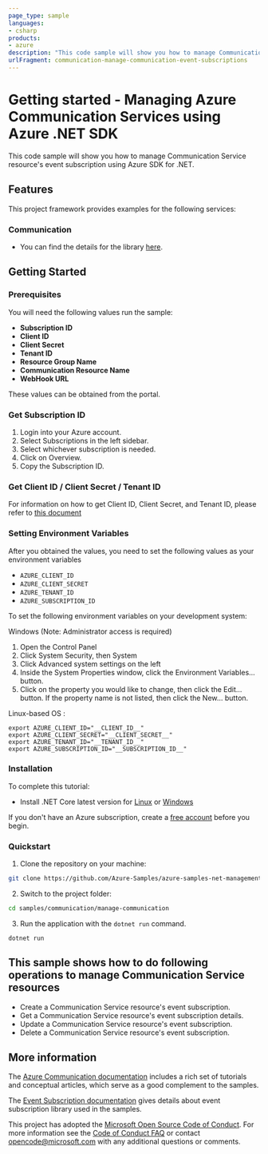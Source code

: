 ```yaml
---
page_type: sample
languages:
- csharp
products:
- azure
description: "This code sample will show you how to manage Communication Service resource's event subscription using Azure SDK for .NET."
urlFragment: communication-manage-communication-event-subscriptions
---
```

# Getting started - Managing Azure Communication Services using Azure .NET SDK

This code sample will show you how to manage Communication Service resource's event subscription using Azure SDK for .NET.

## Features

This project framework provides examples for the following services:

### Communication
* You can find the details for the library [here](https://azure.github.io/azure-sdk/releases/latest/#dotnet).

## Getting Started

### Prerequisites

You will need the following values run the sample:

-   **Subscription ID**
-   **Client ID**
-   **Client Secret**
-   **Tenant ID**
-   **Resource Group Name**
-   **Communication Resource Name**
-   **WebHook URL**

These values can be obtained from the portal.

### Get Subscription ID

1.  Login into your Azure account.
2.  Select Subscriptions in the left sidebar.
3.  Select whichever subscription is needed.
4.  Click on Overview.
5.  Copy the Subscription ID.

### Get Client ID / Client Secret / Tenant ID

For information on how to get Client ID, Client Secret, and Tenant ID,
please refer to [this
document](https://docs.microsoft.com/azure/active-directory/develop/howto-create-service-principal-portal)

### Setting Environment Variables

After you obtained the values, you need to set the following values as
your environment variables

-   `AZURE_CLIENT_ID`
-   `AZURE_CLIENT_SECRET`
-   `AZURE_TENANT_ID`
-   `AZURE_SUBSCRIPTION_ID`

To set the following environment variables on your development system:

Windows (Note: Administrator access is required)

1.  Open the Control Panel
2.  Click System Security, then System
3.  Click Advanced system settings on the left
4.  Inside the System Properties window, click the Environment
    Variables… button.
5.  Click on the property you would like to change, then click the Edit…
    button. If the property name is not listed, then click the New…
    button.

Linux-based OS :

    export AZURE_CLIENT_ID="__CLIENT_ID__"
    export AZURE_CLIENT_SECRET="__CLIENT_SECRET__"
    export AZURE_TENANT_ID="__TENANT_ID__"
    export AZURE_SUBSCRIPTION_ID="__SUBSCRIPTION_ID__"

### Installation

To complete this tutorial:

* Install .NET Core latest version for [Linux] or [Windows]

If you don't have an Azure subscription, create a [free account] before you begin.

### Quickstart

1. Clone the repository on your machine:

```bash
git clone https://github.com/Azure-Samples/azure-samples-net-management.git
```

2. Switch to the project folder:
```bash
cd samples/communication/manage-communication 
```

3. Run the application with the `dotnet run` command.

```console
dotnet run
```

## This sample shows how to do following operations to manage Communication Service resources
 - Create a Communication Service resource's event subscription.
 - Get a Communication Service resource's event subscription details.
 - Update a Communication Service resource's event subscription.
 - Delete a Communication Service resource's event subscription.

## More information

The [Azure Communication documentation] includes a rich set of tutorials and conceptual articles, which serve as a good complement to the samples.

The [Event Subscription documentation] gives details about event subscription library used in the samples.

This project has adopted the [Microsoft Open Source Code of Conduct].
For more information see the [Code of Conduct FAQ] or contact [opencode@microsoft.com] with any additional questions or comments.

<!-- LINKS -->
[Linux]: https://dotnet.microsoft.com/download
[Windows]: https://dotnet.microsoft.com/download
[free account]: https://azure.microsoft.com/free/?WT.mc_id=A261C142F
[Azure Portal]: https://portal.azure.com
[Azure Communication documentation]: https://learn.microsoft.com/en-us/azure/communication-services/quickstarts/events/subscribe-to-events?pivots=platform-net
[Event Subscription documentation]: https://learn.microsoft.com/en-us/dotnet/api/azure.resourcemanager.eventgrid.eventsubscriptionresource?view=azure-dotnet
[Microsoft Open Source Code of Conduct]: https://opensource.microsoft.com/codeofconduct/
[Code of Conduct FAQ]: https://opensource.microsoft.com/codeofconduct/faq/
[opencode@microsoft.com]: mailto:opencode@microsoft.com

